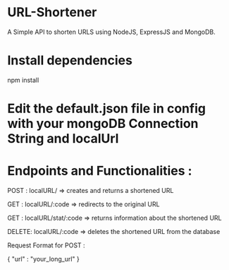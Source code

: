 # URL-Shortener
A Simple API to shorten URLS using NodeJS, ExpressJS and MongoDB.


# Install dependencies
npm install

# Edit the default.json file in config with your mongoDB Connection String and localUrl

# Endpoints and Functionalities : 

POST : localURL/ => creates and returns a shortened URL  

GET : localURL/:code => redirects to the original URL 

GET : localURL/stat/:code => returns information about the shortened URL

DELETE: localURL/:code => deletes the shortened URL from the database

Request Format for POST : 

{
    "url" : "your_long_url"
}
